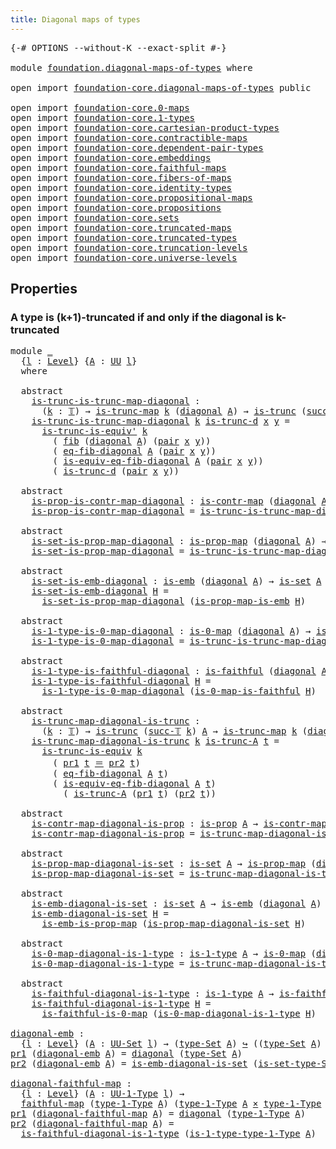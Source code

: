 ```yaml
---
title: Diagonal maps of types
---
```


<pre class="Agda"><a id="48" class="Symbol">{-#</a> <a id="52" class="Keyword">OPTIONS</a> <a id="60" class="Pragma">--without-K</a> <a id="72" class="Pragma">--exact-split</a> <a id="86" class="Symbol">#-}</a>

<a id="91" class="Keyword">module</a> <a id="98" href="foundation.diagonal-maps-of-types.html" class="Module">foundation.diagonal-maps-of-types</a> <a id="132" class="Keyword">where</a>

<a id="139" class="Keyword">open</a> <a id="144" class="Keyword">import</a> <a id="151" href="foundation-core.diagonal-maps-of-types.html" class="Module">foundation-core.diagonal-maps-of-types</a> <a id="190" class="Keyword">public</a>

<a id="198" class="Keyword">open</a> <a id="203" class="Keyword">import</a> <a id="210" href="foundation-core.0-maps.html" class="Module">foundation-core.0-maps</a>
<a id="233" class="Keyword">open</a> <a id="238" class="Keyword">import</a> <a id="245" href="foundation-core.1-types.html" class="Module">foundation-core.1-types</a>
<a id="269" class="Keyword">open</a> <a id="274" class="Keyword">import</a> <a id="281" href="foundation-core.cartesian-product-types.html" class="Module">foundation-core.cartesian-product-types</a>
<a id="321" class="Keyword">open</a> <a id="326" class="Keyword">import</a> <a id="333" href="foundation-core.contractible-maps.html" class="Module">foundation-core.contractible-maps</a>
<a id="367" class="Keyword">open</a> <a id="372" class="Keyword">import</a> <a id="379" href="foundation-core.dependent-pair-types.html" class="Module">foundation-core.dependent-pair-types</a>
<a id="416" class="Keyword">open</a> <a id="421" class="Keyword">import</a> <a id="428" href="foundation-core.embeddings.html" class="Module">foundation-core.embeddings</a>
<a id="455" class="Keyword">open</a> <a id="460" class="Keyword">import</a> <a id="467" href="foundation-core.faithful-maps.html" class="Module">foundation-core.faithful-maps</a>
<a id="497" class="Keyword">open</a> <a id="502" class="Keyword">import</a> <a id="509" href="foundation-core.fibers-of-maps.html" class="Module">foundation-core.fibers-of-maps</a>
<a id="540" class="Keyword">open</a> <a id="545" class="Keyword">import</a> <a id="552" href="foundation-core.identity-types.html" class="Module">foundation-core.identity-types</a>
<a id="583" class="Keyword">open</a> <a id="588" class="Keyword">import</a> <a id="595" href="foundation-core.propositional-maps.html" class="Module">foundation-core.propositional-maps</a>
<a id="630" class="Keyword">open</a> <a id="635" class="Keyword">import</a> <a id="642" href="foundation-core.propositions.html" class="Module">foundation-core.propositions</a>
<a id="671" class="Keyword">open</a> <a id="676" class="Keyword">import</a> <a id="683" href="foundation-core.sets.html" class="Module">foundation-core.sets</a>
<a id="704" class="Keyword">open</a> <a id="709" class="Keyword">import</a> <a id="716" href="foundation-core.truncated-maps.html" class="Module">foundation-core.truncated-maps</a>
<a id="747" class="Keyword">open</a> <a id="752" class="Keyword">import</a> <a id="759" href="foundation-core.truncated-types.html" class="Module">foundation-core.truncated-types</a>
<a id="791" class="Keyword">open</a> <a id="796" class="Keyword">import</a> <a id="803" href="foundation-core.truncation-levels.html" class="Module">foundation-core.truncation-levels</a>
<a id="837" class="Keyword">open</a> <a id="842" class="Keyword">import</a> <a id="849" href="foundation-core.universe-levels.html" class="Module">foundation-core.universe-levels</a>
</pre>
## Properties

### A type is (k+1)-truncated if and only if the diagonal is k-truncated

<pre class="Agda"><a id="983" class="Keyword">module</a> <a id="990" href="foundation.diagonal-maps-of-types.html#990" class="Module">_</a>
  <a id="994" class="Symbol">{</a><a id="995" href="foundation.diagonal-maps-of-types.html#995" class="Bound">l</a> <a id="997" class="Symbol">:</a> <a id="999" href="Agda.Primitive.html#597" class="Postulate">Level</a><a id="1004" class="Symbol">}</a> <a id="1006" class="Symbol">{</a><a id="1007" href="foundation.diagonal-maps-of-types.html#1007" class="Bound">A</a> <a id="1009" class="Symbol">:</a> <a id="1011" href="foundation-core.universe-levels.html#235" class="Primitive">UU</a> <a id="1014" href="foundation.diagonal-maps-of-types.html#995" class="Bound">l</a><a id="1015" class="Symbol">}</a>
  <a id="1019" class="Keyword">where</a>
  
  <a id="1030" class="Keyword">abstract</a>
    <a id="1043" href="foundation.diagonal-maps-of-types.html#1043" class="Function">is-trunc-is-trunc-map-diagonal</a> <a id="1074" class="Symbol">:</a>
      <a id="1082" class="Symbol">(</a><a id="1083" href="foundation.diagonal-maps-of-types.html#1083" class="Bound">k</a> <a id="1085" class="Symbol">:</a> <a id="1087" href="foundation-core.truncation-levels.html#395" class="Datatype">𝕋</a><a id="1088" class="Symbol">)</a> <a id="1090" class="Symbol">→</a> <a id="1092" href="foundation-core.truncated-maps.html#1995" class="Function">is-trunc-map</a> <a id="1105" href="foundation.diagonal-maps-of-types.html#1083" class="Bound">k</a> <a id="1107" class="Symbol">(</a><a id="1108" href="foundation-core.diagonal-maps-of-types.html#1058" class="Function">diagonal</a> <a id="1117" href="foundation.diagonal-maps-of-types.html#1007" class="Bound">A</a><a id="1118" class="Symbol">)</a> <a id="1120" class="Symbol">→</a> <a id="1122" href="foundation-core.truncated-types.html#1749" class="Function">is-trunc</a> <a id="1131" class="Symbol">(</a><a id="1132" href="foundation-core.truncation-levels.html#432" class="InductiveConstructor">succ-𝕋</a> <a id="1139" href="foundation.diagonal-maps-of-types.html#1083" class="Bound">k</a><a id="1140" class="Symbol">)</a> <a id="1142" href="foundation.diagonal-maps-of-types.html#1007" class="Bound">A</a>
    <a id="1148" href="foundation.diagonal-maps-of-types.html#1043" class="Function">is-trunc-is-trunc-map-diagonal</a> <a id="1179" href="foundation.diagonal-maps-of-types.html#1179" class="Bound">k</a> <a id="1181" href="foundation.diagonal-maps-of-types.html#1181" class="Bound">is-trunc-d</a> <a id="1192" href="foundation.diagonal-maps-of-types.html#1192" class="Bound">x</a> <a id="1194" href="foundation.diagonal-maps-of-types.html#1194" class="Bound">y</a> <a id="1196" class="Symbol">=</a>
      <a id="1204" href="foundation-core.truncated-types.html#4702" class="Function">is-trunc-is-equiv&#39;</a> <a id="1223" href="foundation.diagonal-maps-of-types.html#1179" class="Bound">k</a>
        <a id="1233" class="Symbol">(</a> <a id="1235" href="foundation-core.fibers-of-maps.html#994" class="Function">fib</a> <a id="1239" class="Symbol">(</a><a id="1240" href="foundation-core.diagonal-maps-of-types.html#1058" class="Function">diagonal</a> <a id="1249" href="foundation.diagonal-maps-of-types.html#1007" class="Bound">A</a><a id="1250" class="Symbol">)</a> <a id="1252" class="Symbol">(</a><a id="1253" href="foundation-core.dependent-pair-types.html#588" class="InductiveConstructor">pair</a> <a id="1258" href="foundation.diagonal-maps-of-types.html#1192" class="Bound">x</a> <a id="1260" href="foundation.diagonal-maps-of-types.html#1194" class="Bound">y</a><a id="1261" class="Symbol">))</a>
        <a id="1272" class="Symbol">(</a> <a id="1274" href="foundation-core.diagonal-maps-of-types.html#1851" class="Function">eq-fib-diagonal</a> <a id="1290" href="foundation.diagonal-maps-of-types.html#1007" class="Bound">A</a> <a id="1292" class="Symbol">(</a><a id="1293" href="foundation-core.dependent-pair-types.html#588" class="InductiveConstructor">pair</a> <a id="1298" href="foundation.diagonal-maps-of-types.html#1192" class="Bound">x</a> <a id="1300" href="foundation.diagonal-maps-of-types.html#1194" class="Bound">y</a><a id="1301" class="Symbol">))</a>
        <a id="1312" class="Symbol">(</a> <a id="1314" href="foundation-core.diagonal-maps-of-types.html#2474" class="Function">is-equiv-eq-fib-diagonal</a> <a id="1339" href="foundation.diagonal-maps-of-types.html#1007" class="Bound">A</a> <a id="1341" class="Symbol">(</a><a id="1342" href="foundation-core.dependent-pair-types.html#588" class="InductiveConstructor">pair</a> <a id="1347" href="foundation.diagonal-maps-of-types.html#1192" class="Bound">x</a> <a id="1349" href="foundation.diagonal-maps-of-types.html#1194" class="Bound">y</a><a id="1350" class="Symbol">))</a>
        <a id="1361" class="Symbol">(</a> <a id="1363" href="foundation.diagonal-maps-of-types.html#1181" class="Bound">is-trunc-d</a> <a id="1374" class="Symbol">(</a><a id="1375" href="foundation-core.dependent-pair-types.html#588" class="InductiveConstructor">pair</a> <a id="1380" href="foundation.diagonal-maps-of-types.html#1192" class="Bound">x</a> <a id="1382" href="foundation.diagonal-maps-of-types.html#1194" class="Bound">y</a><a id="1383" class="Symbol">))</a>

  <a id="1389" class="Keyword">abstract</a>
    <a id="1402" href="foundation.diagonal-maps-of-types.html#1402" class="Function">is-prop-is-contr-map-diagonal</a> <a id="1432" class="Symbol">:</a> <a id="1434" href="foundation-core.contractible-maps.html#1477" class="Function">is-contr-map</a> <a id="1447" class="Symbol">(</a><a id="1448" href="foundation-core.diagonal-maps-of-types.html#1058" class="Function">diagonal</a> <a id="1457" href="foundation.diagonal-maps-of-types.html#1007" class="Bound">A</a><a id="1458" class="Symbol">)</a> <a id="1460" class="Symbol">→</a> <a id="1462" href="foundation-core.propositions.html#1309" class="Function">is-prop</a> <a id="1470" href="foundation.diagonal-maps-of-types.html#1007" class="Bound">A</a>
    <a id="1476" href="foundation.diagonal-maps-of-types.html#1402" class="Function">is-prop-is-contr-map-diagonal</a> <a id="1506" class="Symbol">=</a> <a id="1508" href="foundation.diagonal-maps-of-types.html#1043" class="Function">is-trunc-is-trunc-map-diagonal</a> <a id="1539" href="foundation-core.truncation-levels.html#416" class="InductiveConstructor">neg-two-𝕋</a>

  <a id="1552" class="Keyword">abstract</a>
    <a id="1565" href="foundation.diagonal-maps-of-types.html#1565" class="Function">is-set-is-prop-map-diagonal</a> <a id="1593" class="Symbol">:</a> <a id="1595" href="foundation-core.propositional-maps.html#1276" class="Function">is-prop-map</a> <a id="1607" class="Symbol">(</a><a id="1608" href="foundation-core.diagonal-maps-of-types.html#1058" class="Function">diagonal</a> <a id="1617" href="foundation.diagonal-maps-of-types.html#1007" class="Bound">A</a><a id="1618" class="Symbol">)</a> <a id="1620" class="Symbol">→</a> <a id="1622" href="foundation-core.sets.html#1113" class="Function">is-set</a> <a id="1629" href="foundation.diagonal-maps-of-types.html#1007" class="Bound">A</a>
    <a id="1635" href="foundation.diagonal-maps-of-types.html#1565" class="Function">is-set-is-prop-map-diagonal</a> <a id="1663" class="Symbol">=</a> <a id="1665" href="foundation.diagonal-maps-of-types.html#1043" class="Function">is-trunc-is-trunc-map-diagonal</a> <a id="1696" href="foundation-core.truncation-levels.html#448" class="Function">neg-one-𝕋</a>

  <a id="1709" class="Keyword">abstract</a>
    <a id="1722" href="foundation.diagonal-maps-of-types.html#1722" class="Function">is-set-is-emb-diagonal</a> <a id="1745" class="Symbol">:</a> <a id="1747" href="foundation-core.embeddings.html#992" class="Function">is-emb</a> <a id="1754" class="Symbol">(</a><a id="1755" href="foundation-core.diagonal-maps-of-types.html#1058" class="Function">diagonal</a> <a id="1764" href="foundation.diagonal-maps-of-types.html#1007" class="Bound">A</a><a id="1765" class="Symbol">)</a> <a id="1767" class="Symbol">→</a> <a id="1769" href="foundation-core.sets.html#1113" class="Function">is-set</a> <a id="1776" href="foundation.diagonal-maps-of-types.html#1007" class="Bound">A</a>
    <a id="1782" href="foundation.diagonal-maps-of-types.html#1722" class="Function">is-set-is-emb-diagonal</a> <a id="1805" href="foundation.diagonal-maps-of-types.html#1805" class="Bound">H</a> <a id="1807" class="Symbol">=</a>
      <a id="1815" href="foundation.diagonal-maps-of-types.html#1565" class="Function">is-set-is-prop-map-diagonal</a> <a id="1843" class="Symbol">(</a><a id="1844" href="foundation-core.propositional-maps.html#1864" class="Function">is-prop-map-is-emb</a> <a id="1863" href="foundation.diagonal-maps-of-types.html#1805" class="Bound">H</a><a id="1864" class="Symbol">)</a>

  <a id="1869" class="Keyword">abstract</a>
    <a id="1882" href="foundation.diagonal-maps-of-types.html#1882" class="Function">is-1-type-is-0-map-diagonal</a> <a id="1910" class="Symbol">:</a> <a id="1912" href="foundation-core.0-maps.html#1181" class="Function">is-0-map</a> <a id="1921" class="Symbol">(</a><a id="1922" href="foundation-core.diagonal-maps-of-types.html#1058" class="Function">diagonal</a> <a id="1931" href="foundation.diagonal-maps-of-types.html#1007" class="Bound">A</a><a id="1932" class="Symbol">)</a> <a id="1934" class="Symbol">→</a> <a id="1936" href="foundation-core.1-types.html#807" class="Function">is-1-type</a> <a id="1946" href="foundation.diagonal-maps-of-types.html#1007" class="Bound">A</a>
    <a id="1952" href="foundation.diagonal-maps-of-types.html#1882" class="Function">is-1-type-is-0-map-diagonal</a> <a id="1980" class="Symbol">=</a> <a id="1982" href="foundation.diagonal-maps-of-types.html#1043" class="Function">is-trunc-is-trunc-map-diagonal</a> <a id="2013" href="foundation-core.truncation-levels.html#492" class="Function">zero-𝕋</a>

  <a id="2023" class="Keyword">abstract</a>
    <a id="2036" href="foundation.diagonal-maps-of-types.html#2036" class="Function">is-1-type-is-faithful-diagonal</a> <a id="2067" class="Symbol">:</a> <a id="2069" href="foundation-core.faithful-maps.html#1690" class="Function">is-faithful</a> <a id="2081" class="Symbol">(</a><a id="2082" href="foundation-core.diagonal-maps-of-types.html#1058" class="Function">diagonal</a> <a id="2091" href="foundation.diagonal-maps-of-types.html#1007" class="Bound">A</a><a id="2092" class="Symbol">)</a> <a id="2094" class="Symbol">→</a> <a id="2096" href="foundation-core.1-types.html#807" class="Function">is-1-type</a> <a id="2106" href="foundation.diagonal-maps-of-types.html#1007" class="Bound">A</a>
    <a id="2112" href="foundation.diagonal-maps-of-types.html#2036" class="Function">is-1-type-is-faithful-diagonal</a> <a id="2143" href="foundation.diagonal-maps-of-types.html#2143" class="Bound">H</a> <a id="2145" class="Symbol">=</a>
      <a id="2153" href="foundation.diagonal-maps-of-types.html#1882" class="Function">is-1-type-is-0-map-diagonal</a> <a id="2181" class="Symbol">(</a><a id="2182" href="foundation-core.faithful-maps.html#3608" class="Function">is-0-map-is-faithful</a> <a id="2203" href="foundation.diagonal-maps-of-types.html#2143" class="Bound">H</a><a id="2204" class="Symbol">)</a>
  
  <a id="2211" class="Keyword">abstract</a>
    <a id="2224" href="foundation.diagonal-maps-of-types.html#2224" class="Function">is-trunc-map-diagonal-is-trunc</a> <a id="2255" class="Symbol">:</a> 
      <a id="2264" class="Symbol">(</a><a id="2265" href="foundation.diagonal-maps-of-types.html#2265" class="Bound">k</a> <a id="2267" class="Symbol">:</a> <a id="2269" href="foundation-core.truncation-levels.html#395" class="Datatype">𝕋</a><a id="2270" class="Symbol">)</a> <a id="2272" class="Symbol">→</a> <a id="2274" href="foundation-core.truncated-types.html#1749" class="Function">is-trunc</a> <a id="2283" class="Symbol">(</a><a id="2284" href="foundation-core.truncation-levels.html#432" class="InductiveConstructor">succ-𝕋</a> <a id="2291" href="foundation.diagonal-maps-of-types.html#2265" class="Bound">k</a><a id="2292" class="Symbol">)</a> <a id="2294" href="foundation.diagonal-maps-of-types.html#1007" class="Bound">A</a> <a id="2296" class="Symbol">→</a> <a id="2298" href="foundation-core.truncated-maps.html#1995" class="Function">is-trunc-map</a> <a id="2311" href="foundation.diagonal-maps-of-types.html#2265" class="Bound">k</a> <a id="2313" class="Symbol">(</a><a id="2314" href="foundation-core.diagonal-maps-of-types.html#1058" class="Function">diagonal</a> <a id="2323" href="foundation.diagonal-maps-of-types.html#1007" class="Bound">A</a><a id="2324" class="Symbol">)</a>
    <a id="2330" href="foundation.diagonal-maps-of-types.html#2224" class="Function">is-trunc-map-diagonal-is-trunc</a> <a id="2361" href="foundation.diagonal-maps-of-types.html#2361" class="Bound">k</a> <a id="2363" href="foundation.diagonal-maps-of-types.html#2363" class="Bound">is-trunc-A</a> <a id="2374" href="foundation.diagonal-maps-of-types.html#2374" class="Bound">t</a> <a id="2376" class="Symbol">=</a>
      <a id="2384" href="foundation-core.truncated-types.html#4268" class="Function">is-trunc-is-equiv</a> <a id="2402" href="foundation.diagonal-maps-of-types.html#2361" class="Bound">k</a>
        <a id="2412" class="Symbol">(</a> <a id="2414" href="foundation-core.dependent-pair-types.html#605" class="Field">pr1</a> <a id="2418" href="foundation.diagonal-maps-of-types.html#2374" class="Bound">t</a> <a id="2420" href="foundation-core.identity-types.html#1865" class="Function Operator">＝</a> <a id="2422" href="foundation-core.dependent-pair-types.html#617" class="Field">pr2</a> <a id="2426" href="foundation.diagonal-maps-of-types.html#2374" class="Bound">t</a><a id="2427" class="Symbol">)</a>
        <a id="2437" class="Symbol">(</a> <a id="2439" href="foundation-core.diagonal-maps-of-types.html#1851" class="Function">eq-fib-diagonal</a> <a id="2455" href="foundation.diagonal-maps-of-types.html#1007" class="Bound">A</a> <a id="2457" href="foundation.diagonal-maps-of-types.html#2374" class="Bound">t</a><a id="2458" class="Symbol">)</a>
        <a id="2468" class="Symbol">(</a> <a id="2470" href="foundation-core.diagonal-maps-of-types.html#2474" class="Function">is-equiv-eq-fib-diagonal</a> <a id="2495" href="foundation.diagonal-maps-of-types.html#1007" class="Bound">A</a> <a id="2497" href="foundation.diagonal-maps-of-types.html#2374" class="Bound">t</a><a id="2498" class="Symbol">)</a>
          <a id="2510" class="Symbol">(</a> <a id="2512" href="foundation.diagonal-maps-of-types.html#2363" class="Bound">is-trunc-A</a> <a id="2523" class="Symbol">(</a><a id="2524" href="foundation-core.dependent-pair-types.html#605" class="Field">pr1</a> <a id="2528" href="foundation.diagonal-maps-of-types.html#2374" class="Bound">t</a><a id="2529" class="Symbol">)</a> <a id="2531" class="Symbol">(</a><a id="2532" href="foundation-core.dependent-pair-types.html#617" class="Field">pr2</a> <a id="2536" href="foundation.diagonal-maps-of-types.html#2374" class="Bound">t</a><a id="2537" class="Symbol">))</a>

  <a id="2543" class="Keyword">abstract</a>
    <a id="2556" href="foundation.diagonal-maps-of-types.html#2556" class="Function">is-contr-map-diagonal-is-prop</a> <a id="2586" class="Symbol">:</a> <a id="2588" href="foundation-core.propositions.html#1309" class="Function">is-prop</a> <a id="2596" href="foundation.diagonal-maps-of-types.html#1007" class="Bound">A</a> <a id="2598" class="Symbol">→</a> <a id="2600" href="foundation-core.contractible-maps.html#1477" class="Function">is-contr-map</a> <a id="2613" class="Symbol">(</a><a id="2614" href="foundation-core.diagonal-maps-of-types.html#1058" class="Function">diagonal</a> <a id="2623" href="foundation.diagonal-maps-of-types.html#1007" class="Bound">A</a><a id="2624" class="Symbol">)</a>
    <a id="2630" href="foundation.diagonal-maps-of-types.html#2556" class="Function">is-contr-map-diagonal-is-prop</a> <a id="2660" class="Symbol">=</a> <a id="2662" href="foundation.diagonal-maps-of-types.html#2224" class="Function">is-trunc-map-diagonal-is-trunc</a> <a id="2693" href="foundation-core.truncation-levels.html#416" class="InductiveConstructor">neg-two-𝕋</a>

  <a id="2706" class="Keyword">abstract</a>
    <a id="2719" href="foundation.diagonal-maps-of-types.html#2719" class="Function">is-prop-map-diagonal-is-set</a> <a id="2747" class="Symbol">:</a> <a id="2749" href="foundation-core.sets.html#1113" class="Function">is-set</a> <a id="2756" href="foundation.diagonal-maps-of-types.html#1007" class="Bound">A</a> <a id="2758" class="Symbol">→</a> <a id="2760" href="foundation-core.propositional-maps.html#1276" class="Function">is-prop-map</a> <a id="2772" class="Symbol">(</a><a id="2773" href="foundation-core.diagonal-maps-of-types.html#1058" class="Function">diagonal</a> <a id="2782" href="foundation.diagonal-maps-of-types.html#1007" class="Bound">A</a><a id="2783" class="Symbol">)</a>
    <a id="2789" href="foundation.diagonal-maps-of-types.html#2719" class="Function">is-prop-map-diagonal-is-set</a> <a id="2817" class="Symbol">=</a> <a id="2819" href="foundation.diagonal-maps-of-types.html#2224" class="Function">is-trunc-map-diagonal-is-trunc</a> <a id="2850" href="foundation-core.truncation-levels.html#448" class="Function">neg-one-𝕋</a>

  <a id="2863" class="Keyword">abstract</a>
    <a id="2876" href="foundation.diagonal-maps-of-types.html#2876" class="Function">is-emb-diagonal-is-set</a> <a id="2899" class="Symbol">:</a> <a id="2901" href="foundation-core.sets.html#1113" class="Function">is-set</a> <a id="2908" href="foundation.diagonal-maps-of-types.html#1007" class="Bound">A</a> <a id="2910" class="Symbol">→</a> <a id="2912" href="foundation-core.embeddings.html#992" class="Function">is-emb</a> <a id="2919" class="Symbol">(</a><a id="2920" href="foundation-core.diagonal-maps-of-types.html#1058" class="Function">diagonal</a> <a id="2929" href="foundation.diagonal-maps-of-types.html#1007" class="Bound">A</a><a id="2930" class="Symbol">)</a>
    <a id="2936" href="foundation.diagonal-maps-of-types.html#2876" class="Function">is-emb-diagonal-is-set</a> <a id="2959" href="foundation.diagonal-maps-of-types.html#2959" class="Bound">H</a> <a id="2961" class="Symbol">=</a>
      <a id="2969" href="foundation-core.propositional-maps.html#1550" class="Function">is-emb-is-prop-map</a> <a id="2988" class="Symbol">(</a><a id="2989" href="foundation.diagonal-maps-of-types.html#2719" class="Function">is-prop-map-diagonal-is-set</a> <a id="3017" href="foundation.diagonal-maps-of-types.html#2959" class="Bound">H</a><a id="3018" class="Symbol">)</a>

  <a id="3023" class="Keyword">abstract</a>
    <a id="3036" href="foundation.diagonal-maps-of-types.html#3036" class="Function">is-0-map-diagonal-is-1-type</a> <a id="3064" class="Symbol">:</a> <a id="3066" href="foundation-core.1-types.html#807" class="Function">is-1-type</a> <a id="3076" href="foundation.diagonal-maps-of-types.html#1007" class="Bound">A</a> <a id="3078" class="Symbol">→</a> <a id="3080" href="foundation-core.0-maps.html#1181" class="Function">is-0-map</a> <a id="3089" class="Symbol">(</a><a id="3090" href="foundation-core.diagonal-maps-of-types.html#1058" class="Function">diagonal</a> <a id="3099" href="foundation.diagonal-maps-of-types.html#1007" class="Bound">A</a><a id="3100" class="Symbol">)</a>
    <a id="3106" href="foundation.diagonal-maps-of-types.html#3036" class="Function">is-0-map-diagonal-is-1-type</a> <a id="3134" class="Symbol">=</a> <a id="3136" href="foundation.diagonal-maps-of-types.html#2224" class="Function">is-trunc-map-diagonal-is-trunc</a> <a id="3167" href="foundation-core.truncation-levels.html#492" class="Function">zero-𝕋</a>

  <a id="3177" class="Keyword">abstract</a>
    <a id="3190" href="foundation.diagonal-maps-of-types.html#3190" class="Function">is-faithful-diagonal-is-1-type</a> <a id="3221" class="Symbol">:</a> <a id="3223" href="foundation-core.1-types.html#807" class="Function">is-1-type</a> <a id="3233" href="foundation.diagonal-maps-of-types.html#1007" class="Bound">A</a> <a id="3235" class="Symbol">→</a> <a id="3237" href="foundation-core.faithful-maps.html#1690" class="Function">is-faithful</a> <a id="3249" class="Symbol">(</a><a id="3250" href="foundation-core.diagonal-maps-of-types.html#1058" class="Function">diagonal</a> <a id="3259" href="foundation.diagonal-maps-of-types.html#1007" class="Bound">A</a><a id="3260" class="Symbol">)</a>
    <a id="3266" href="foundation.diagonal-maps-of-types.html#3190" class="Function">is-faithful-diagonal-is-1-type</a> <a id="3297" href="foundation.diagonal-maps-of-types.html#3297" class="Bound">H</a> <a id="3299" class="Symbol">=</a>
      <a id="3307" href="foundation-core.faithful-maps.html#3777" class="Function">is-faithful-is-0-map</a> <a id="3328" class="Symbol">(</a><a id="3329" href="foundation.diagonal-maps-of-types.html#3036" class="Function">is-0-map-diagonal-is-1-type</a> <a id="3357" href="foundation.diagonal-maps-of-types.html#3297" class="Bound">H</a><a id="3358" class="Symbol">)</a>

<a id="diagonal-emb"></a><a id="3361" href="foundation.diagonal-maps-of-types.html#3361" class="Function">diagonal-emb</a> <a id="3374" class="Symbol">:</a>
  <a id="3378" class="Symbol">{</a><a id="3379" href="foundation.diagonal-maps-of-types.html#3379" class="Bound">l</a> <a id="3381" class="Symbol">:</a> <a id="3383" href="Agda.Primitive.html#597" class="Postulate">Level</a><a id="3388" class="Symbol">}</a> <a id="3390" class="Symbol">(</a><a id="3391" href="foundation.diagonal-maps-of-types.html#3391" class="Bound">A</a> <a id="3393" class="Symbol">:</a> <a id="3395" href="foundation-core.sets.html#1190" class="Function">UU-Set</a> <a id="3402" href="foundation.diagonal-maps-of-types.html#3379" class="Bound">l</a><a id="3403" class="Symbol">)</a> <a id="3405" class="Symbol">→</a> <a id="3407" class="Symbol">(</a><a id="3408" href="foundation-core.sets.html#1304" class="Function">type-Set</a> <a id="3417" href="foundation.diagonal-maps-of-types.html#3391" class="Bound">A</a><a id="3418" class="Symbol">)</a> <a id="3420" href="foundation-core.embeddings.html#1074" class="Function Operator">↪</a> <a id="3422" class="Symbol">((</a><a id="3424" href="foundation-core.sets.html#1304" class="Function">type-Set</a> <a id="3433" href="foundation.diagonal-maps-of-types.html#3391" class="Bound">A</a><a id="3434" class="Symbol">)</a> <a id="3436" href="foundation-core.cartesian-product-types.html#590" class="Function Operator">×</a> <a id="3438" class="Symbol">(</a><a id="3439" href="foundation-core.sets.html#1304" class="Function">type-Set</a> <a id="3448" href="foundation.diagonal-maps-of-types.html#3391" class="Bound">A</a><a id="3449" class="Symbol">))</a>
<a id="3452" href="foundation-core.dependent-pair-types.html#605" class="Field">pr1</a> <a id="3456" class="Symbol">(</a><a id="3457" href="foundation.diagonal-maps-of-types.html#3361" class="Function">diagonal-emb</a> <a id="3470" href="foundation.diagonal-maps-of-types.html#3470" class="Bound">A</a><a id="3471" class="Symbol">)</a> <a id="3473" class="Symbol">=</a> <a id="3475" href="foundation-core.diagonal-maps-of-types.html#1058" class="Function">diagonal</a> <a id="3484" class="Symbol">(</a><a id="3485" href="foundation-core.sets.html#1304" class="Function">type-Set</a> <a id="3494" href="foundation.diagonal-maps-of-types.html#3470" class="Bound">A</a><a id="3495" class="Symbol">)</a>
<a id="3497" href="foundation-core.dependent-pair-types.html#617" class="Field">pr2</a> <a id="3501" class="Symbol">(</a><a id="3502" href="foundation.diagonal-maps-of-types.html#3361" class="Function">diagonal-emb</a> <a id="3515" href="foundation.diagonal-maps-of-types.html#3515" class="Bound">A</a><a id="3516" class="Symbol">)</a> <a id="3518" class="Symbol">=</a> <a id="3520" href="foundation.diagonal-maps-of-types.html#2876" class="Function">is-emb-diagonal-is-set</a> <a id="3543" class="Symbol">(</a><a id="3544" href="foundation-core.sets.html#1355" class="Function">is-set-type-Set</a> <a id="3560" href="foundation.diagonal-maps-of-types.html#3515" class="Bound">A</a><a id="3561" class="Symbol">)</a>

<a id="diagonal-faithful-map"></a><a id="3564" href="foundation.diagonal-maps-of-types.html#3564" class="Function">diagonal-faithful-map</a> <a id="3586" class="Symbol">:</a>
  <a id="3590" class="Symbol">{</a><a id="3591" href="foundation.diagonal-maps-of-types.html#3591" class="Bound">l</a> <a id="3593" class="Symbol">:</a> <a id="3595" href="Agda.Primitive.html#597" class="Postulate">Level</a><a id="3600" class="Symbol">}</a> <a id="3602" class="Symbol">(</a><a id="3603" href="foundation.diagonal-maps-of-types.html#3603" class="Bound">A</a> <a id="3605" class="Symbol">:</a> <a id="3607" href="foundation-core.1-types.html#873" class="Function">UU-1-Type</a> <a id="3617" href="foundation.diagonal-maps-of-types.html#3591" class="Bound">l</a><a id="3618" class="Symbol">)</a> <a id="3620" class="Symbol">→</a>
  <a id="3624" href="foundation-core.faithful-maps.html#1780" class="Function">faithful-map</a> <a id="3637" class="Symbol">(</a><a id="3638" href="foundation-core.1-types.html#945" class="Function">type-1-Type</a> <a id="3650" href="foundation.diagonal-maps-of-types.html#3603" class="Bound">A</a><a id="3651" class="Symbol">)</a> <a id="3653" class="Symbol">(</a><a id="3654" href="foundation-core.1-types.html#945" class="Function">type-1-Type</a> <a id="3666" href="foundation.diagonal-maps-of-types.html#3603" class="Bound">A</a> <a id="3668" href="foundation-core.cartesian-product-types.html#590" class="Function Operator">×</a> <a id="3670" href="foundation-core.1-types.html#945" class="Function">type-1-Type</a> <a id="3682" href="foundation.diagonal-maps-of-types.html#3603" class="Bound">A</a><a id="3683" class="Symbol">)</a>
<a id="3685" href="foundation-core.dependent-pair-types.html#605" class="Field">pr1</a> <a id="3689" class="Symbol">(</a><a id="3690" href="foundation.diagonal-maps-of-types.html#3564" class="Function">diagonal-faithful-map</a> <a id="3712" href="foundation.diagonal-maps-of-types.html#3712" class="Bound">A</a><a id="3713" class="Symbol">)</a> <a id="3715" class="Symbol">=</a> <a id="3717" href="foundation-core.diagonal-maps-of-types.html#1058" class="Function">diagonal</a> <a id="3726" class="Symbol">(</a><a id="3727" href="foundation-core.1-types.html#945" class="Function">type-1-Type</a> <a id="3739" href="foundation.diagonal-maps-of-types.html#3712" class="Bound">A</a><a id="3740" class="Symbol">)</a>
<a id="3742" href="foundation-core.dependent-pair-types.html#617" class="Field">pr2</a> <a id="3746" class="Symbol">(</a><a id="3747" href="foundation.diagonal-maps-of-types.html#3564" class="Function">diagonal-faithful-map</a> <a id="3769" href="foundation.diagonal-maps-of-types.html#3769" class="Bound">A</a><a id="3770" class="Symbol">)</a> <a id="3772" class="Symbol">=</a>
  <a id="3776" href="foundation.diagonal-maps-of-types.html#3190" class="Function">is-faithful-diagonal-is-1-type</a> <a id="3807" class="Symbol">(</a><a id="3808" href="foundation-core.1-types.html#1022" class="Function">is-1-type-type-1-Type</a> <a id="3830" href="foundation.diagonal-maps-of-types.html#3769" class="Bound">A</a><a id="3831" class="Symbol">)</a>
</pre>